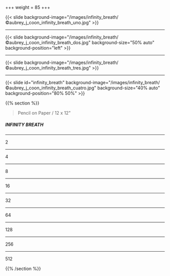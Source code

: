 +++
weight = 85
+++


{{< slide background-image="/images/infinity_breath/©aubrey_j_coon_infinity_breath_uno.jpg" >}}

---

{{< slide background-image="/images/infinity_breath/©aubrey_j_coon_infinity_breath_dos.jpg" background-size="50% auto" background-position="left" >}}

---

{{< slide background-image="/images/infinity_breath/©aubrey_j_coon_infinity_breath_tres.jpg" >}}

---

{{< slide id="infinity_breath" background-image="/images/infinity_breath/©aubrey_j_coon_infinity_breath_cuatro.jpg" background-size="40% auto" background-position="80% 50%" >}}

{{% section %}}

> Pencil on Paper / 12 x 12"

##### INFINITY BREATH

---

2

---

4

---

8

---

16

---

32

---

64

---

128

---

256

---

512


{{% /section %}}